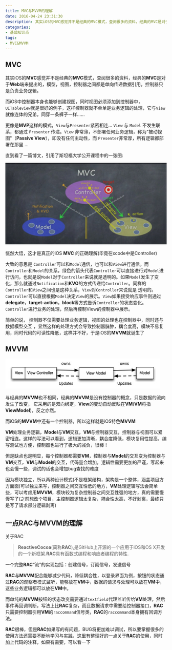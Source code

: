 ```yaml
---
title: MVC与MVVM的理解
date: 2016-04-24 23:31:30
description: 其实iOS的MVC感觉并不是经典的MVC模式，查阅很多的资料，经典的MVC是对于Web端来提出的，模型，视图，控制器之间都是单向传递数据引用，控制器只是负责业务逻辑
categories:
- 基础知识点
tags:
- MVC&MVVM
---
```



## MVC

其实iOS的**MVC**感觉并不是经典的**MVC**模式，查阅很多的资料，经典的**MVC**是对于**Web**端来提出的，模型，视图，控制器之间都是单向传递数据引用，控制器只是负责业务逻辑。

而iOS中控制器本身也能够创建视图，同时视图必须添加到控制器中，`UITableview`就是很好的例子，这样控制器就不单单是业务逻辑的处理，它与`View`就像连体的兄弟，同穿一条裤子一样……

更像是**MVP**这样的模式，`View`与`Presenter`紧密相连… `View` 与 `Model` 不发生联系，都通过 `Presenter` 传递。`View` 非常薄，不部署任何业务逻辑，称为"被动视图"（**Passive View**），即没有任何主动性，而 `Presenter`非常厚，所有逻辑都部署在那里
…

直到看了一篇博文，引用了斯坦福大学公开课程中的一张图:

![png1](/assets/images/mvcmvvm1.jpg)

恍然大悟，这才是真正的iOS **MVC** 的正确理解(毕竟在xcode中是Controller)

大致的意思是
`Controller`可以和`Model`通信，也可以和`View`进行通信。而`Controller`和`Model`的关系，绿色的箭头代表`Controller`可以直接进行对`Model`进行访问，也就是说`Model`对于`Controller`来说就是透明的。如果`Model`发生了变化，那么就通过`Notification`和**KVO**的方式传递给`Controller`。同样的`Controller`和`View`之间也是这种关系，`View`对`Controller`来说就是 透明的。`Controller`可以直接根据`Model`决定`View`的展示。`View`如果接受响应事件则通过**delegate**，**target-action**，**block**等方式告诉`Controller`的状态变化。`Controller`进行业务的处理，然后再控制View的控制器中展示。

简单的说， 控制器不仅需要处理业务逻辑，视图的处理也在控制器中，同时还与数据模型交互 ，显然这样的处理方式会导致控制器臃肿，耦合度高，模块不易复用，同时代码的可读性降低，这样并不好，于是iOS的**MVVM**就诞生了

## MVVM

![png1](/assets/images/mvcmvvm2.jpg)

与经典的**MVVM**也不相同，经典的**MVVM**是没有控制器的概念，只是数据的流向发生了改变， 它采用的是双向绑定，**View**的变动自动反映在**VM**(**VM**将指**ViewModel**)，反之亦然。

而iOS的**MVVM**中还有一个控制器，所以这样就是iOS特色**MVVM**

**VM**处理业务逻辑，**Model**与**VM**交互，**VM**与控制器交互，控制器与视图可以紧密相连。这样的写法可以看到，逻辑更加清晰，耦合度降低，模块复用性提高，编写测试也方便，控制器也进行了极大的减负，很棒！

但是缺点也是明显，每个控制器都需要**VM**，控制器与**Model**的交互变为控制器与**VM**交互，**VM**与**Model**的交互，代码量会增加，逻辑性需要更加的严谨，写起来也会慢一些，调试的话也会增加bug查找的难度

因为模块独立，所以两种设计模式(不是框架结构，架构是一个整体，涵盖项目方方面面)可以独立来写，控制器之间交互性低的地方，**VM**处理逻辑写法会简单些，可以考虑用**MVVM**，模块较为复杂控制器之间交互性强的地方，真的需要慢慢写了(之前想改个项目，主控制器逻辑太复杂，耦合性太高，不好剥离，最终只是写了请求部分逻辑剥离)

## 一点RAC与MVVM的理解

关于RAC
>**ReactiveCocoa**(简称**RAC**),是GitHub上开源的一个应用于iOS和OS X开发的一个新框架.**RAC**具有函数式编程和响应者编程的特性.

一个完整**RAC**“流”的实现包括：创建信号，订阅信号，发送信号

**RAC**与**MVVM**配合能够减少代码，降低耦合性，以登录界面为例，按钮的状态通过**RAC**的观察者模式监听，能够放在**VM**中，数据的请求与处理可以放在**VM**中，这些业务逻辑都可以放在**VM**中。

而单纯的**MVVM**按钮的状态改变需要通过`textfield`代理监听传给**VM**处理，然后事件再回调判断，写法上比**RAC**复杂，而且数据请求中需要给控制器接口，**RAC**只需要控制器引用**VM**的`raccommand`信号类，**RAC**的`raccommand`本身拥有回调方法。

**RAC**很棒，但是**RAC**如果写的有问题，BUG将更加难以调试，所以要掌握很多的使用方法还需要不断地学习与实践，[这里](https://github.com/nuanqing/RACBaseGrammer)有整理好的一点关于**RAC**的使用，同时加上代码的注释，如果有需要，可以看一下
